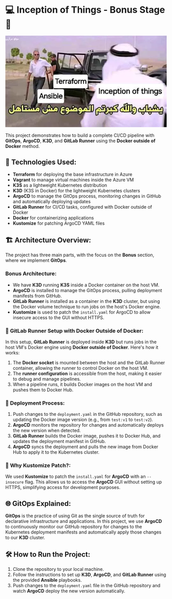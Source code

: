 # 💻 **Inception of Things - Bonus Stage** 🚀

![meme](https://github.com/chahid001/42Inception-of-Things/blob/main/assets/meme.webp)



This project demonstrates how to build a complete CI/CD pipeline with **GitOps**, **ArgoCD**, **K3D**, and **GitLab Runner** using the **Docker outside of Docker** method.
## 🔧 **Technologies Used**:
- **Terraform** for deploying the base infrastructure in Azure
- **Vagrant** to manage virtual machines inside the Azure VM
- **K3S** as a lightweight Kubernetes distribution
- **K3D** (K3S in Docker) for the lightweight Kubernetes clusters
- **ArgoCD** to manage the GitOps process, monitoring changes in GitHub and automatically deploying updates
- **GitLab Runner** for CI/CD tasks, configured with Docker outside of Docker
- **Docker** for containerizing applications
- **Kustomize** for patching ArgoCD YAML files
## 🏗️ **Architecture Overview**:
The project has three main parts, with the focus on the **Bonus** section, where we implement **GitOps**.
### Bonus Architecture:
- We have **K3D** running **K3S** inside a Docker container on the host VM.
- **ArgoCD** is installed to manage the GitOps process, pulling deployment manifests from GitHub.
- **GitLab Runner** is installed as a container in the **K3D** cluster, but using the Docker volume technique to run jobs on the host's Docker engine.
- **Kustomize** is used to patch the `install.yaml` for ArgoCD to allow insecure access to the GUI without HTTPS.
### 📁 **GitLab Runner Setup with Docker Outside of Docker**:
In this setup, **GitLab Runner** is deployed inside **K3D** but runs jobs in the host VM's Docker engine using **Docker outside of Docker**. Here's how it works:
1. The **Docker socket** is mounted between the host and the GitLab Runner container, allowing the runner to control Docker on the host VM.
2. The **runner configuration** is accessible from the host, making it easier to debug and manage pipelines.
3. When a pipeline runs, it builds Docker images on the host VM and pushes them to Docker Hub.
### 🚀 **Deployment Process**:
1. Push changes to the `deployment.yaml` in the GitHub repository, such as updating the Docker image version (e.g., from `test:v1` to `test:v2`).
2. **ArgoCD** monitors the repository for changes and automatically deploys the new version when detected.
3. **GitLab Runner** builds the Docker image, pushes it to Docker Hub, and updates the deployment manifest in GitHub.
4. **ArgoCD** syncs the deployment and pulls the new image from Docker Hub to apply it to the Kubernetes cluster.
### 📜 **Why Kustomize Patch?**:
We used **Kustomize** to patch the `install.yaml` for **ArgoCD** with an `--insecure` flag. This allows us to access the **ArgoCD** GUI without setting up HTTPS, simplifying access for development purposes.
## 🌐 **GitOps Explained**:
**GitOps** is the practice of using Git as the single source of truth for declarative infrastructure and applications. In this project, we use **ArgoCD** to continuously monitor our GitHub repository for changes to the Kubernetes deployment manifests and automatically apply those changes to our **K3D** cluster.
## 🛠️ **How to Run the Project**:
1. Clone the repository to your local machine.
2. Follow the instructions to set up **K3D**, **ArgoCD**, and **GitLab Runner** using the provided **Ansible** playbooks.
3. Push changes to the `deployment.yaml` file in the GitHub repository and watch **ArgoCD** deploy the new version automatically.

